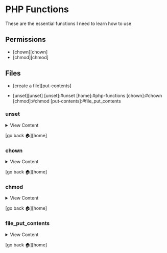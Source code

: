 # PHP Functions 

These are the essential functions I need to learn how to use 

## Permissions
- [chown][chown]
- [chmod][chmod]

## Files
- [create a file][put-contents]


- [unset][unset]
[unset]:#unset
[home]:#php-functions
[chown]:#chown
[chmod]:#chmod
[put-contents]:#file_put_contents

### unset

<details>
<summary>
View Content
</summary>

**reference**
- [w3resource](https://www.w3resource.com/php/function-reference/unset.php)

**w3 definition:** The unset() function destroys a given variable

```
unset (var1, var2.... )
```

```php
<?php
$xyz='w3resource.com';
echo 'Before using unset() the value of $xys is : '. $xyz.'<br>';
unset($xyz);
echo 'After using unset() the value of $xys is : '. $xyz;
?>
```
</details>

[go back :house:][home]



### chown

<details>
<summary>
View Content
</summary>

**reference**
- [chown](http://php.net/manual/en/function.chown.php)

`chown(<insert file name>, <insert user name>)`

```php
$filename = getcwd()."/farmer.json";
file_put_contents($filename,$farm);
chmod($filename,0775);
chown($filename, "jermaine");//changes the ownership of farmer.json to jermaine
```
</details>

[go back :house:][home]


### chmod
<details>
<summary>
View Content
</summary>

**reference**
- [chmod](http://php.net/manual/en/function.chmod.php) 

```
<?php
chmod("/somedir/somefile", 755);   // decimal; probably incorrect
chmod("/somedir/somefile", "u+rwx,go+rx"); // string; incorrect
chmod("/somedir/somefile", 0755);  // octal; correct value of mode
?>
```
</details>

[go back :house:][home]

### file_put_contents
<details>
<summary>
View Content
</summary>

- [file_put_contents](http://php.net/manual/en/function.file-put-contents.php)

```php 
$filename = getcwd()."/farmer.json";
file_put_contents($filename,$farm);
chmod($filename,0775);
```
</details>

[go back :house:][home]

